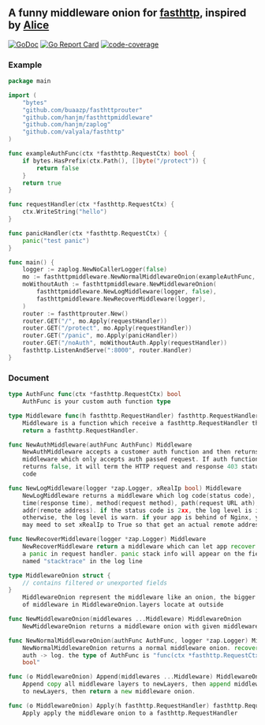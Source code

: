 ## A funny middleware onion for [fasthttp](github.com/valyala/fasthttp), inspired by [Alice](https://github.com/justinas/alice)
[![GoDoc](https://godoc.org/github.com/hanjm/fasthttpmiddleware?status.svg)](https://godoc.org/github.com/hanjm/fasthttpmiddleware)
[![Go Report Card](https://goreportcard.com/badge/github.com/hanjm/fasthttpmiddleware)](https://goreportcard.com/report/github.com/hanjm/fasthttpmiddleware)
[![code-coverage](http://gocover.io/_badge/github.com/hanjm/fasthttpmiddleware)](http://gocover.io/github.com/hanjm/fasthttpmiddleware)

### Example

```go
package main

import (
	"bytes"
	"github.com/buaazp/fasthttprouter"
	"github.com/hanjm/fasthttpmiddleware"
	"github.com/hanjm/zaplog"
	"github.com/valyala/fasthttp"
)

func exampleAuthFunc(ctx *fasthttp.RequestCtx) bool {
	if bytes.HasPrefix(ctx.Path(), []byte("/protect")) {
		return false
	}
	return true
}

func requestHandler(ctx *fasthttp.RequestCtx) {
	ctx.WriteString("hello")
}

func panicHandler(ctx *fasthttp.RequestCtx) {
	panic("test panic")
}

func main() {
	logger := zaplog.NewNoCallerLogger(false)
	mo := fasthttpmiddleware.NewNormalMiddlewareOnion(exampleAuthFunc, logger)
	moWithoutAuth := fasthttpmiddleware.NewMiddlewareOnion(
		fasthttpmiddleware.NewLogMiddleware(logger, false),
		fasthttpmiddleware.NewRecoverMiddleware(logger),
	)
	router := fasthttprouter.New()
	router.GET("/", mo.Apply(requestHandler))
	router.GET("/protect", mo.Apply(requestHandler))
	router.GET("/panic", mo.Apply(panicHandler))
	router.GET("/noAuth", moWithoutAuth.Apply(requestHandler))
	fasthttp.ListenAndServe(":8000", router.Handler)
}
```

### Document

```go
type AuthFunc func(ctx *fasthttp.RequestCtx) bool
    AuthFunc is your custom auth function type

type Middleware func(h fasthttp.RequestHandler) fasthttp.RequestHandler
    Middleware is a function which receive a fasthttp.RequestHandler then
    return a fasthttp.RequestHandler.

func NewAuthMiddleware(authFunc AuthFunc) Middleware
    NewAuthMiddleware accepts a customer auth function and then returns a
    middleware which only accepts auth passed request. If auth function
    returns false, it will term the HTTP request and response 403 status
    code

func NewLogMiddleware(logger *zap.Logger, xRealIp bool) Middleware
    NewLogMiddleware returns a middleware which log code(status code),
    time(response time), method(request method), path(request URL ath),
    addr(remote address). if the status code is 2xx, the log level is info,
    otherwise, the log level is warn. if your app is behind of Nginx, you
    may meed to set xRealIp to True so that get an actual remote address.

func NewRecoverMiddleware(logger *zap.Logger) Middleware
    NewRecoverMiddleware return a middleware which can let app recover from
    a panic in request handler. panic stack info will appear on the field
    named "stacktrace" in the log line

type MiddlewareOnion struct {
    // contains filtered or unexported fields
}
    MiddlewareOnion represent the middleware like an onion, the bigger index
    of middleware in MiddlewareOnion.layers locate at outside

func NewMiddlewareOnion(middlewares ...Middleware) MiddlewareOnion
    NewMiddlewareOnion returns a middleware onion with given middlewares

func NewNormalMiddlewareOnion(authFunc AuthFunc, logger *zap.Logger) MiddlewareOnion
    NewNormalMiddlewareOnion returns a normal middleware onion. recover ->
    auth -> log. the type of AuthFunc is "func(ctx *fasthttp.RequestCtx)
    bool"

func (o MiddlewareOnion) Append(middlewares ...Middleware) MiddlewareOnion
    Append copy all middleware layers to newLayers, then append middlewares
    to newLayers, then return a new middleware onion.

func (o MiddlewareOnion) Apply(h fasthttp.RequestHandler) fasthttp.RequestHandler
    Apply apply the middleware onion to a fasthttp.RequestHandler



	

```

